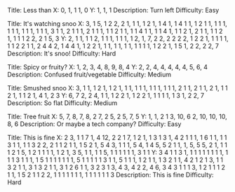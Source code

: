 Title: Less than
X: 0, 1, 1 1, 0
Y: 1, 1, 1
Description: Turn left
Difficulty: Easy

Title: It's watching snoo
X: 3, 1 5, 1 2 2, 2 1, 1 1, 1 2 1, 1 4 1, 1 4 1 1, 1 2 1 1, 1 1 1, 1 1 1, 1 1 1, 1 1 1, 3 1 1, 2 1 1 1, 2 1 1 1, 1 1 2 1 1, 1 1 4 1 1, 1 1 4 1, 1 1 2 1, 2 1 1, 1 1 2 1, 1 1 1 2 2, 2 1 5, 3
Y: 2, 1 1, 1 1 2, 1 1 1, 1 1 1, 1 2, 1, 7, 2 2, 2 2 2 2, 1 2 2 1, 1 1 1 1, 1 1 2 2 1 1, 2 4 4 2, 1 4 4 1, 1 2 2 1, 1 1, 1 1, 1 1, 1 1 1 1, 1 2 2 1, 1 5 1, 2 2, 2 2, 7
Description: It's snoo!
Difficulty: Hard

Title: Spicy or fruity?
X: 1, 2, 3, 4, 8, 9, 8, 4
Y: 2, 2, 4, 4, 4, 4, 4, 5, 6, 4
Description: Confused fruit/vegetable
Difficulty: Medium

Title: Smushed snoo
X: 3, 1 1, 1 2 1, 1 2 1, 1 1, 1 1 1, 1 1 1, 1 1 1, 2 1 1, 2 1 1, 2 1, 1 1 2 1, 1 1 2 1, 4 1, 2 3
Y: 6, 7 2, 2 4, 1 1, 1 2 2 1, 1 2 2 1, 1 1 1 1, 1 3 1, 2 2, 7
Description: So flat
Difficulty: Medium

Title: Tree fruit
X: 5, 7, 8, 7, 8, 2 7, 2 5, 2 5, 7, 5
Y: 1, 1, 2 1 3, 10, 6 2, 10, 10, 10, 8, 6
Description: Or maybe a tech company?
Difficulty: Easy

Title: This is fine
X: 2 3, 1 1 7 1, 4 12, 2 2 1 7, 1 2 1, 1 3 1 3 1, 4 2 1 1 1, 1 6 1 1, 1 1 3 1 1, 1 1 3 2 2, 2 1 1 2 1 1, 1 5 2 1, 5 4 3, 1 1 1, 5 4, 1 4 5, 5 2 1 1, 1, 5, 5 5, 2 1, 1 1 1 2 1 5, 1 2 1 1 1 1, 1 2 1, 3 5, 1 1, 1 1 5, 1 1 1 1 1 1, 3 1 1
Y: 3 4 1 1 3 1, 1 1 1 1 1 1 1 1, 1 1 1 3 1 1 1, 1 5 1 1 1 1 1 1 1, 5 1 1 1 1 1 3 1 1, 5 1 1 1, 1 2 1 1, 1 3 2 1 1, 4 2 1 2 1 3, 1 1 3 2 1 1, 3 1 3 2 1 1, 3 1 2 6 1 1, 3 2 3 1 3, 4 3, 4 2 2, 4 6, 3 4 3 1 1 1 3, 1 2 1 1 1 2 1 1, 1 5 2 1 1 2 2, 1 1 1 1 1 1 1, 1 1 1 1 1 1 3
Description: This is fine
Difficulty: Hard
